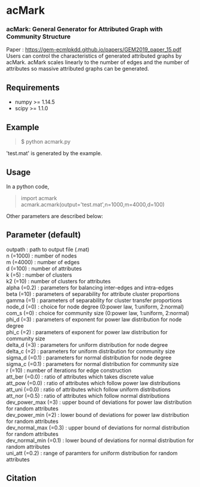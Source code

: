 # acMark
### acMark: General Generator for Attributed Graph with Community Structure  
Paper : https://gem-ecmlpkdd.github.io/papers/GEM2019_paper_15.pdf
Users can control the characteristics of generated attributed graphs by acMark.
acMark scales linearly to the number of edges and the number of attributes so massive attributed graphs can be generated.

## Requirements
- numpy >= 1.14.5
- scipy >= 1.1.0

## Example
> $ python acmark.py  

'test.mat' is generated by the example.

## Usage
In a python code,
> import acmark  
acmark.acmark(output='test.mat',n=1000,m=4000,d=100)

Other parameters are described below:

## Parameter (default)

outpath : path to output file (.mat)  
n (=1000) : number of nodes  
m (=4000) : number of edges  
d (=100)  : number of attributes  
k (=5)  : number of clusters  
k2 (=10)  : number of clusters for attributes  
alpha (=0.2)  : parameters for balancing inter-edges and intra-edges  
beta (=10)  : parameters of separability for attribute cluster proportions  
gamma (=1)  : parameters of separability for cluster transfer proportions  
node_d (=0) : choice for node degree (0:power law, 1:uniform, 2:normal)  
com_s (=0)  : choice for community size (0:power law, 1:uniform, 2:normal)  
phi_d (=3)  : parameters of exponent for power law distribution for node degree  
phi_c (=2)  : parameters of exponent for power law distribution for community size  
delta_d (=3)  : parameters for uniform distribution for node degree  
delta_c (=2)  : parameters for uniform distribution for community size  
sigma_d (=0.1)  : parameters for normal distribution for node degree  
sigma_c (=0.1)  : parameters for normal distribution for community size   
r (=10) : number of iterations for edge construction  
att_ber (=0.0) : ratio of attributes which takes discrete value  
att_pow (=0.0) : ratio of attributes which follow power law distributions  
att_uni (=0.0) : ratio of attributes which follow uniform distributions  
att_nor (=0.5) : ratio of attributes which follow normal distributions  
dev_power_max (=3)  : upper bound of deviations for power law distribution for random attributes  
dev_power_min (=2)  : lower bound of deviations for power law distribution for random attributes  
dev_normal_max (=0.3) : upper bound of deviations for normal distribution for random attributes  
dev_normal_min (=0.1) : lower bound of deviations for normal distribution for random attributes  
uni_att (=0.2)  : range of paramters for uniform distribution for random attributes

## Citation
